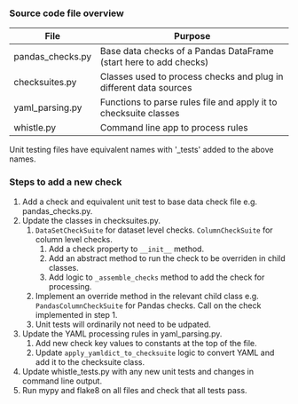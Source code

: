 ### Source code file overview

| File | Purpose |
|---|---|
| pandas_checks.py | Base data checks of a Pandas DataFrame (start here to add checks) |
| checksuites.py | Classes used to process checks and plug in different data sources |
| yaml_parsing.py | Functions to parse rules file and apply it to checksuite classes |
| whistle.py | Command line app to process rules |

Unit testing files have equivalent names with '_tests' added to the above names.

### Steps to add a new check

1. Add a check and equivalent unit test to base data check file e.g. pandas_checks.py.
1. Update the classes in checksuites.py.
   1. `DataSetCheckSuite` for dataset level checks. `ColumnCheckSuite` for column level checks.
      1. Add a check property to `__init__` method.
      1. Add an abstract method to run the check to be overriden in child classes.
      1. Add logic to `_assemble_checks` method to add the check for processing.
   1. Implement an override method in the relevant child class e.g. `PandasColumnCheckSuite` for Pandas checks.
      Call on the check implemented in step 1.
   1. Unit tests will ordinarily not need to be udpated.
1. Update the YAML processing rules in yaml_parsing.py.
   1. Add new check key values to constants at the top of the file.
   1. Update `apply_yamldict_to_checksuite` logic to convert YAML and add it to the checksuite class.
1. Update whistle_tests.py with any new unit tests and changes in command line output.
1. Run mypy and flake8 on all files and check that all tests pass.
